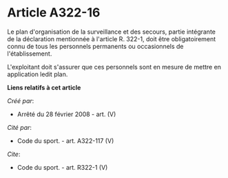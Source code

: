 # Article A322-16

Le plan d'organisation de la surveillance et des secours, partie intégrante de la déclaration mentionnée à l'article R.
322-1, doit être obligatoirement connu de tous les personnels permanents ou occasionnels de l'établissement.

L'exploitant doit s'assurer que ces personnels sont en mesure de mettre en application ledit plan.

**Liens relatifs à cet article**

_Créé par_:

  - Arrêté du 28 février 2008 - art. (V)

_Cité par_:

  - Code du sport. - art. A322-117 (V)

_Cite_:

  - Code du sport. - art. R322-1 (V)
